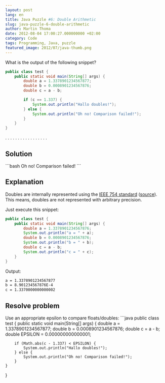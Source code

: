 ```yaml
---
layout: post
lang: en
title: Java Puzzle #6: Double Arithmetic
slug: java-puzzle-6-double-arithmetic
author: Martin Thoma
date: 2012-08-04 17:00:27.000000000 +02:00
category: Code
tags: Programming, Java, puzzle
featured_image: 2012/07/java-thumb.png
---
```

What is the output of the following snippet?

```java
public class test {
    public static void main(String[] args) {
        double a = 1.3378901234567877;
        double b = 0.0008901234567876;
        double c = a - b;

        if (c == 1.337) {
            System.out.println("Hallo doubles!");
        } else {
            System.out.println("Oh no! Comparison failed!");
        }
    }
}
```

.
.
.
.
.
.
.
.
.
.
.
.
.
.
.
.
.
<h2>Solution</h2>
```bash
Oh no! Comparison failed!
```

<h2>Explanation</h2>
Doubles are internally represented using the <a href="http://en.wikipedia.org/wiki/IEEE_floating_point">IEEE 754 standard</a> (<a href="http://docs.oracle.com/javase/specs/jls/se7/html/jls-4.html">source</a>).
This means, doubles are not represented with arbitrary precision.

Just execute this snippet:
```java
public class test {
    public static void main(String[] args) {
        double a = 1.3378901234567876;
        System.out.println("a = " + a);
        double b = 0.0008901234567876;
        System.out.println("b = " + b);
        double c = a - b;
        System.out.println("c = " + c);
    }
}
```

Output:
```bash
a = 1.3378901234567877
b = 8.901234567876E-4
c = 1.3370000000000002
```

<h2>Resolve problem</h2>
Use an appropriate epsilon to compare floats/doubles:
```java
public class test {
    public static void main(String[] args) {
        double a       = 1.3378901234567877;
        double b       = 0.0008901234567876;
        double c       = a - b;
        double EPSILON = 0.000000000000001;

        if (Math.abs(c - 1.337) < EPSILON) {
            System.out.println("Hallo doubles!");
        } else {
            System.out.println("Oh no! Comparison failed!");
        }
    }
}
```
